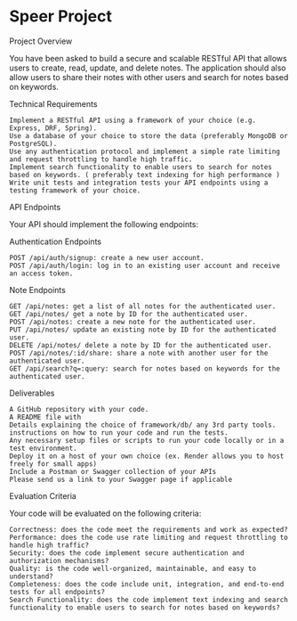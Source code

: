 # Speer Project
Project Overview

You have been asked to build a secure and scalable RESTful API that allows users to create, read, update, and delete notes. The application should also allow users to share their notes with other users and search for notes based on keywords.


Technical Requirements

    Implement a RESTful API using a framework of your choice (e.g. Express, DRF, Spring).
    Use a database of your choice to store the data (preferably MongoDB or PostgreSQL).
    Use any authentication protocol and implement a simple rate limiting and request throttling to handle high traffic.
    Implement search functionality to enable users to search for notes based on keywords. ( preferably text indexing for high performance )
    Write unit tests and integration tests your API endpoints using a testing framework of your choice.


API Endpoints

Your API should implement the following endpoints:

Authentication Endpoints

    POST /api/auth/signup: create a new user account.
    POST /api/auth/login: log in to an existing user account and receive an access token.

Note Endpoints

    GET /api/notes: get a list of all notes for the authenticated user.
    GET /api/notes/ get a note by ID for the authenticated user.
    POST /api/notes: create a new note for the authenticated user.
    PUT /api/notes/ update an existing note by ID for the authenticated user.
    DELETE /api/notes/ delete a note by ID for the authenticated user.
    POST /api/notes/:id/share: share a note with another user for the authenticated user.
    GET /api/search?q=:query: search for notes based on keywords for the authenticated user.


Deliverables

    A GitHub repository with your code.
    A README file with
    Details explaining the choice of framework/db/ any 3rd party tools.
    instructions on how to run your code and run the tests.
    Any necessary setup files or scripts to run your code locally or in a test environment.
    Deploy it on a host of your own choice (ex. Render allows you to host freely for small apps) 
    Include a Postman or Swagger collection of your APIs
    Please send us a link to your Swagger page if applicable


Evaluation Criteria

Your code will be evaluated on the following criteria:

    Correctness: does the code meet the requirements and work as expected?
    Performance: does the code use rate limiting and request throttling to handle high traffic?
    Security: does the code implement secure authentication and authorization mechanisms?
    Quality: is the code well-organized, maintainable, and easy to understand?
    Completeness: does the code include unit, integration, and end-to-end tests for all endpoints?
    Search Functionality: does the code implement text indexing and search functionality to enable users to search for notes based on keywords?

